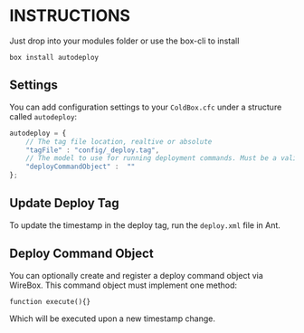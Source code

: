 INSTRUCTIONS
============
Just drop into your modules folder or use the box-cli to install

`box install autodeploy`

## Settings
You can add configuration settings to your `ColdBox.cfc` under a structure called `autodeploy`:

```js
autodeploy = {
    // The tag file location, realtive or absolute
    "tagFile" : "config/_deploy.tag",
    // The model to use for running deployment commands. Must be a valid WireBox mapping
    "deployCommandObject" :  ""
};
```

## Update Deploy Tag
To update the timestamp in the deploy tag, run the `deploy.xml` file in Ant.  

## Deploy Command Object
You can optionally create and register a deploy command object via WireBox.  This command object must implement one method:

```
function execute(){}
```

Which will be executed upon a new timestamp change.
